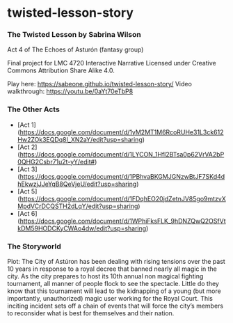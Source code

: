 # twisted-lesson-story
### The Twisted Lesson by Sabrina Wilson
Act 4 of The Echoes of Asturón (fantasy group)

Final project for LMC 4720 Interactive Narrative
Licensed under Creative Commons Attribution Share Alike 4.0.

Play here: https://sabeone.github.io/twisted-lesson-story/
Video walkthrough: https://youtu.be/0aYt70eTbP8

### The Other Acts
* [Act 1] (https://docs.google.com/document/d/1yM2MT1M6RcoRUHe31L3ck612Hw2ZOk3EQDq8I_XN2aY/edit?usp=sharing)
* [Act 2] (https://docs.google.com/document/d/1LYCON_1Hfl2BTsa0p62VrVA2bP0QHG2Csbr71u2t-yY/edit#)
* [Act 3] (https://docs.google.com/document/d/1PBhvaBKGMJGNzwBtJF7SKd4dhEkwzjJJeYqB8QeVjeU/edit?usp=sharing)
* [Act 5] (https://docs.google.com/document/d/1FDqhEO20jdZetnJV85go9mtzvXMpdVCrDCQSTH2dLqY/edit?usp=sharing)
* [Act 6] (https://docs.google.com/document/d/1WPhiFksFLK_9hDNZQwQ2OSfVtkDM59HODCKyCWAo4dw/edit?usp=sharing)

### The Storyworld
Plot: The City of Astúron has been dealing with rising tensions over the past 10 years in response to a royal decree that banned nearly all magic in the city. As the city prepares to host its 10th annual non magical fighting tournament, all manner of people flock to see the spectacle. Little do they know that this tournament will lead to the kidnapping of a young (but more importantly, unauthorized) magic user working for the Royal Court. This inciting incident sets off a chain of events that will force the city’s members to reconsider what is best for themselves and their nation.
